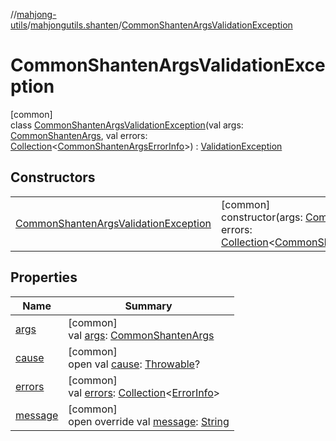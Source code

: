 //[mahjong-utils](../../../index.md)/[mahjongutils.shanten](../index.md)/[CommonShantenArgsValidationException](index.md)

# CommonShantenArgsValidationException

[common]\
class [CommonShantenArgsValidationException](index.md)(val args: [CommonShantenArgs](../-common-shanten-args/index.md), val errors: [Collection](https://kotlinlang.org/api/latest/jvm/stdlib/kotlin.collections/-collection/index.html)&lt;[CommonShantenArgsErrorInfo](../-common-shanten-args-error-info/index.md)&gt;) : [ValidationException](../../mahjongutils/-validation-exception/index.md)

## Constructors

| | |
|---|---|
| [CommonShantenArgsValidationException](-common-shanten-args-validation-exception.md) | [common]<br>constructor(args: [CommonShantenArgs](../-common-shanten-args/index.md), errors: [Collection](https://kotlinlang.org/api/latest/jvm/stdlib/kotlin.collections/-collection/index.html)&lt;[CommonShantenArgsErrorInfo](../-common-shanten-args-error-info/index.md)&gt;) |

## Properties

| Name | Summary |
|---|---|
| [args](args.md) | [common]<br>val [args](args.md): [CommonShantenArgs](../-common-shanten-args/index.md) |
| [cause](../-furo-chance-shanten-args-validation-exception/index.md#-654012527%2FProperties%2F1581026887) | [common]<br>open val [cause](../-furo-chance-shanten-args-validation-exception/index.md#-654012527%2FProperties%2F1581026887): [Throwable](https://kotlinlang.org/api/latest/jvm/stdlib/kotlin/-throwable/index.html)? |
| [errors](../../mahjongutils/-validation-exception/errors.md) | [common]<br>val [errors](../../mahjongutils/-validation-exception/errors.md): [Collection](https://kotlinlang.org/api/latest/jvm/stdlib/kotlin.collections/-collection/index.html)&lt;[ErrorInfo](../../mahjongutils/-error-info/index.md)&gt; |
| [message](../../mahjongutils/-validation-exception/message.md) | [common]<br>open override val [message](../../mahjongutils/-validation-exception/message.md): [String](https://kotlinlang.org/api/latest/jvm/stdlib/kotlin/-string/index.html) |
